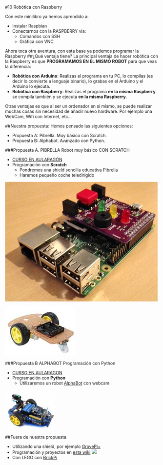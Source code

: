 #10 Robótica con Raspberry

Con este minilibro ya hemos aprendido a:
* Instalar Raspbian
* Conectarnos con la RASPBERRY via:
    * Comandos con SSH
    * Gráfica con VNC
    
Ahora toca otra aventura, con esta base ya podemos programar la Raspberry
##¿Qué ventaja tiene?
La principal ventaja de hacer robótica con la Raspberry es que **PROGRAMAMOS EN EL MISMO ROBOT** para que veas la diferencia:

* **Robótica con Arduino**: Realizas el programa en tu PC, lo compilas (es decir lo convierte a lenguaje binario), lo grabas en el Arduino y el Arduino lo ejecuta.
* **Robótica con Raspberry**: Realizas el programa **en la misma Raspberry** se compila también y se ejecuta **en la misma Raspberry**.

Otras ventajas es que al ser un ordenador en sí mismo,  se puede realizar muchas cosas sin necesidad de añadir nuevo hardware. Por ejemplo una WebCam, Wifi con Internet, etc...

##Nuestra propuesta:
Hemos pensado las siguientes opciones:
- Propuesta A: Pibrella. Muy básico con Scratch.
- Propuesta B: Alphabot. Avanzado con Python.

###Propuesta A. PIBRELLA Robot muy básico CON SCRATCH
* [CURSO EN AULARAGÓN](https://catedu.gitbooks.io/pibrella/content/)
* Programación con **Scratch** 
    * Pondremos una shield sencilla educativa [Pibrella](http://pibrella.com/)
    * Haremos pequeño coche teledirigido

![](/assets/pibrella.jpg)

![](/assets/Selection_001.jpg)

###Propuesta B ALPHABOT Programación con Python
* [CURSO EN AULARAGON](https://catedu.gitbooks.io/alphabot/content/)
* Programación con **Python**
    * Utilizaremos un robot [AlphaBot](https://www.waveshare.com/wiki/AlphaBot) con webcam
    
![](/assets/alphabot.png)

##Fuera de nuestra propuesta
* Utilizando una shield, por ejemplo [GrovePi+](https://www.seeedstudio.com/GrovePi%2B-p-2241.html)
* Programación y proyectos en [esta wiki](http://wiki.seeedstudio.com/Grove_System/)
![](https://www.seeedstudio.com/upload/image/20161021/1477039769923791.jpg)
* Con LEGO con [BrickPi](https://www.dexterindustries.com/shop/brickpi-starter-kit/)


